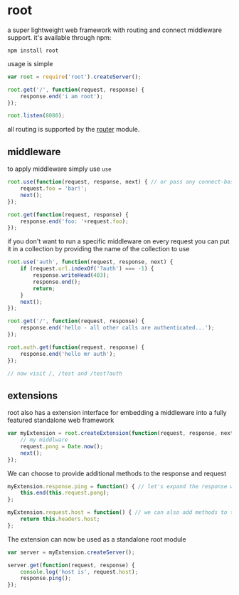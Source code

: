 # root

a super lightweight web framework with routing and connect middleware support.
it's available through npm:

	npm install root

usage is simple

``` js
var root = require('root').createServer();

root.get('/', function(request, response) {
	response.end('i am root');
});

root.listen(8080);
```

all routing is supported by the [router](https://github.com/gett/router) module.

## middleware

to apply middleware simply use `use`

``` js
root.use(function(request, response, next) { // or pass any connect-based middleware
	request.foo = 'bar!';
	next();
});

root.get(function(request, response) {
	response.end('foo: '+request.foo);
});
```

if you don't want to run a specific middleware on every request you can put it 
in a collection by providing the name of the collection to use

``` js
root.use('auth', function(request, response, next) {
	if (request.url.indexOf('?auth') === -1) {
		response.writeHead(403);
		response.end();
		return;
	}
	next();
});

root.get('/', function(request, response) {
	response.end('hello - all other calls are authenticated...');
});

root.auth.get(function(request, response) {
	response.end('hello mr auth');
});

// now visit /, /test and /test?auth
```

## extensions

root also has a extension interface for embedding a middleware into a fully featured standalone web framework

``` js
var myExtension = root.createExtension(function(request, response, next) {
	// my middlware
	request.pong = Date.now();
	next();
});
```

We can choose to provide additional methods to the response and request

``` js
myExtension.response.ping = function() { // let's expand the response with a new method
	this.end(this.request.pong);
};

myExtension.request.host = function() { // we can also add methods to the request
	return this.headers.host;
};
```

The extension can now be used as a standalone root module

``` js
var server = myExtension.createServer();

server.get(function(request, response) {
	console.log('host is', request.host);
	response.ping();
});
```